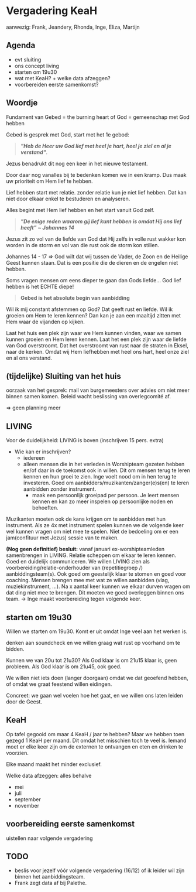 # Vergadering KeaH

aanwezig: Frank, Jeandery, Rhonda, Inge, Eliza, Martijn

## Agenda

- evt sluiting
- ons concept living
- starten om 19u30
- wat met KeaH? + welke data afzeggen?
- voorbereiden eerste samenkomst?


## Woordje

Fundament van Gebed = the burning heart of God = gemeenschap met God hebben

Gebed is gesprek met God, start met het 1e gebod: 

> ***"Heb de Heer uw God lief met heel je hart, heel je ziel en al je verstand"***.

Jezus benadrukt dit nog een keer in het nieuwe testament.

Door daar nog vanalles bij te bedenken komen we in een kramp. Dus maak uw prioriteit om Hem lief te hebben.

Lief hebben start met relatie. zonder relatie kun je niet lief hebben. Dat kan niet door elkaar enkel te bestuderen en analyseren.

Alles begint met Hem lief hebben en het start vanuit God zelf.

> ***"De enige reden waarom gij lief kunt hebben is omdat Hij ons lief heeft" ~ Johannes 14***

Jezus zit zo vol van de liefde van God dat Hij zelfs in volle rust wakker kon worden in de storm en vol van die rust ook de storm kon stillen.

Johannes 14 - 17 => God wilt dat wij tussen de Vader, de Zoon en de Heilige Geest kunnen staan. Dat is een positie die de dieren en de engelen niet hebben.

Soms vragen mensen om eens dieper te gaan dan Gods liefde... God lief hebben is het ECHTE diepe!

> **Gebed is het absolute begin van aanbidding**

Wil ik mij constant afstemmen op God? Dat geeft rust en liefde. Wil ik groeien om Hem te leren kennen? Dan kan je aan een maaltijd zitten met Hem waar de vijanden op kijken.

Laat het huis een plek zijn waar we Hem kunnen vinden, waar we samen kunnen groeien en Hem leren kennen. Laat het een plek zijn waar de liefde van God overstroomt. Dat het overstroomt van rust naar de straten in Eksel, naar de kerken. Omdat wij Hem liefhebben met heel ons hart, heel onze ziel en al ons verstand.

## (tijdelijke) Sluiting van het huis

oorzaak van het gesprek: mail van burgemeesters over advies om niet meer binnen samen komen. Beleid wacht beslissing van overlegcomité af.

=> geen planning meer

## LIVING

Voor de duidelijkheid: LIVING is boven (inschrijven 15 pers. extra)

- Wie kan er inschrijven?
  - iedereen
  - alleen mensen die in het verleden in Worshipteam gezeten hebben en/of daar in de toekomst ook in willen. Dit om mensen terug te leren kennen en hun groei te zien. Inge voelt nood om in hen terug te investeren. Goed om aanbidders/muzikanten/zanger(e)s(en) te leren aanbidden zonder instrument.
    - maak een persoonlijk groeipad per persoon. Je leert mensen kennen en kan zo meer inspelen op persoonlijke noden en behoeften.

Muzikanten moeten ook de kans krijgen om te aanbidden met hun instrument. Als ze 4x met instrument spelen kunnen we de volgende keer wel kunnen vragen om niet mee te spelen. Niet de bedoeling om er een jam(confituur met Jezus)  sessie van te maken.

**(Nog geen definitief) besluit:** vanaf januari ex-worshipteamleden samenbrengen in LIVING. Relatie scheppen om elkaar te leren kennen. Goed en duidelijk communiceren.
We willen LIVING zien als voorbereiding/relatie-onderhouder van (repetitiegroep /) aanbiddingsteam(s). Ook goed om geestelijk klaar te stomen en goed voor coaching. Mensen brengen mee met wat ze willen aanbidden (vlag, muziekinstrument, ...). Na x aantal keer kunnen we elkaar durven vragen om dat ding niet mee te brengen. Dit moeten we goed overleggen binnen ons team. -> Inge maakt voorbereiding tegen volgende keer.

## starten om 19u30

Willen we starten om 19u30. Komt er uit omdat Inge veel aan het werken is.

denken aan soundcheck en we willen graag wat rust op voorhand om te bidden.

Kunnen we van 20u tot 21u30? Als God klaar is om 21u15 klaar is, geen probleem. Als God klaar is om 21u45, ook goed.

We willen niet iets doen (langer doorgaan) omdat we dat geoefend hebben, of omdat we graat feestend willen eidingen.

Concreet: we gaan wel voelen hoe het gaat, en we willen ons laten leiden door de Geest.

## KeaH

Op tafel gegooid om maar 4 KeaH / jaar te hebben? Maar we hebben toen gezegd 1 KeaH per maand. Dit omdat het misschien toch te veel is. Iemand moet er elke keer zijn om de externen te ontvangen en eten en drinken te voorzien.

Elke maand maakt het minder exclusief.

Welke data afzeggen: alles behalve

- mei
- juli
- september
- november

## voorbereiding eerste samenkomst

uistellen naar volgende vergadering

## TODO

- beslis voor jezelf vóór volgende vergadering (16/12) of ik leider wil zijn binnen het aanbiddingsteam.
- Frank zegt data af bij Palethe.
